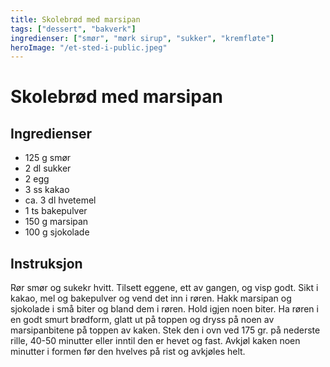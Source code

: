 ```yaml
---
title: Skolebrød med marsipan
tags: ["dessert", "bakverk"]
ingredienser: ["smør", "mørk sirup", "sukker", "kremfløte"]
heroImage: "/et-sted-i-public.jpeg"
---
```


# Skolebrød med marsipan

## Ingredienser

- 125 g smør
- 2 dl sukker
- 2 egg
- 3 ss kakao
- ca. 3 dl hvetemel
- 1 ts bakepulver
- 150 g marsipan
- 100 g sjokolade

## Instruksjon

Rør smør og sukekr hvitt. Tilsett eggene, ett av gangen, og visp godt. Sikt i kakao, mel og bakepulver og vend det inn i røren. Hakk marsipan og sjokolade i små biter og bland dem i røren. Hold igjen noen biter. Ha røren i en godt smurt brødform, glatt ut på toppen og dryss på noen av marsipanbitene på toppen av kaken. Stek den i ovn ved 175 gr. på nederste rille, 40-50 minutter eller inntil den er hevet og fast. Avkjøl kaken noen minutter i formen før den hvelves på rist og avkjøles helt.
